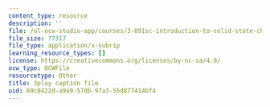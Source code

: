 ```yaml
---
content_type: resource
description: ''
file: /ol-ocw-studio-app/courses/3-091sc-introduction-to-solid-state-chemistry-fall-2010/69c0422da9a957db97a355d877414bf4_l-8-c7g-LY4.srt
file_size: 77317
file_type: application/x-subrip
learning_resource_types: []
license: https://creativecommons.org/licenses/by-nc-sa/4.0/
ocw_type: OCWFile
resourcetype: Other
title: 3play caption file
uid: 69c0422d-a9a9-57db-97a3-55d877414bf4
---
```

